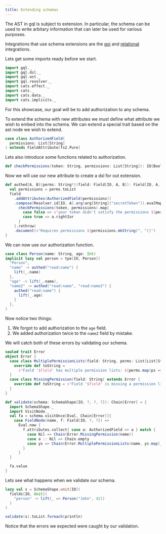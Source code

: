 ```yaml
---
title: Extending schemas
---
```

The AST in gql is subject to extension.
In particular, the schema can be used to write arbitary information that can later be used for various purposes.

Integrations that use schema extensions are the [goi](../integrations/goi) and [relational](../integrations/relational) integrations.

Lets get some imports ready before we start.
```scala mdoc
import gql._
import gql.dsl._
import gql.ast._
import gql.resolver._
import cats.effect._
import cats._
import cats.data._
import cats.implicits._
```

For this showcase, our goal will be to add authorization to any schema.

To extend the schema with new attributes we must define what attribute we wish to embed into the schema.
We can extend a special trait based on the ast node we wish to extend.
```scala mdoc
case class AuthorizedField(
  permissions: List[String]
) extends FieldAttribute[fs2.Pure]
```

Lets also introduce some functions related to authorization.
```scala mdoc
def checkPermissions(token: String, permissions: List[String]): IO[Boolean] = ???
```

Now we will use our new attribute to create a dsl for out extension.
```scala mdoc
def authed[A, B](perms: String*)(field: Field[IO, A, B]): Field[IO, A, B] = {
  val permissions = perms.toList
  field
    .addAttributes(AuthorizedField(permissions))
    .compose(Resolver.id[IO, A].arg(arg[String]("secretToken")).evalMap{ case (token, a) =>
      checkPermissions(token, permissions).map{
        case false => s"your token didn't satisfy the permissions ${permissions.mkString(", ")}".leftIor
        case true => a.rightIor
      }
    }.rethrow)
    .document(s"Requires permissions ${permissions.mkString(", ")}")
}
```

We can now use our authorization function.
```scala mdoc
case class Person(name: String, age: Int)
implicit lazy val person = tpe[IO, Person](
  "Person",
  "name" -> authed("read:name") {
    lift(_.name)
  },
  "age" -> lift(_.name),
  "name2" -> authed("read:name", "read:name2") {
    authed("read:name") {
      lift(_.age)
    }
  },
)
```
Now notice two things:
  1. We forgot to add authorization to the `age` field.
  2. We added authorization twice to the `name2` field by mistake.

We will catch both of these errors by validating our schema.
```scala mdoc
sealed trait Error
object Error {
  case class MultiplePermissionLists(field: String, perms: List[List[String]]) extends Error {
    override def toString = 
      s"Field '$field' has multiple permission lists: ${perms.map(ps => s"{${ps.mkString(",")}}").mkString(", ")}"
  }
  case class MissingPermission(field: String) extends Error {
    override def toString = s"Field '$field' is missing a permission list"
  }
}

def validate(schema: SchemaShape[IO, ?, ?, ?]): Chain[Error] = {
  import SchemaShape._
  import VisitNode._
  val fa = schema.visitOnce[Eval, Chain[Error]]{
    case FieldNode(name, f: Field[IO, ?, ?]) =>
      Eval.now {
        f.attributes.collect{ case a: AuthorizedField => a } match {
          case Nil => Chain(Error.MissingPermission(name))
          case a :: Nil => Chain.empty
          case ys => Chain(Error.MultiplePermissionLists(name, ys.map(_.permissions)))
        }
      }
  }

  fa.value
}
```

Lets see what happens when we validate our schema.
```scala mdoc
lazy val s = SchemaShape.unit[IO](
  fields[IO, Unit](
    "person" -> lift(_ => Person("John", 42))
  )
)

validate(s).toList.foreach(println)
```

Notice that the errors we expected were caught by our validation.